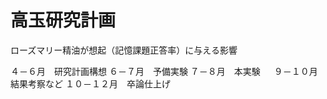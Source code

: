 # 高玉研究計画
ローズマリー精油が想起（記憶課題正答率）に与える影響

４－６月　研究計画構想 
６－７月　予備実験 
７－８月　本実験 　
９－１０月　結果考察など 
１０－１２月　卒論仕上げ 　
